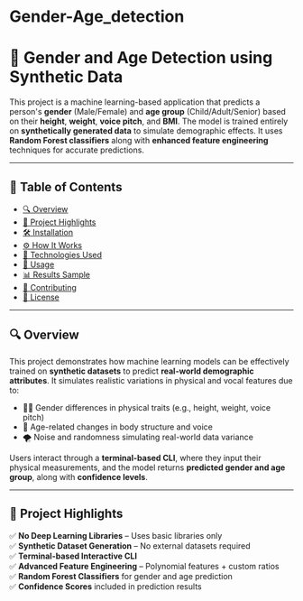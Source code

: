 # Gender-Age_detection

# 👤 Gender and Age Detection using Synthetic Data

This project is a machine learning-based application that predicts a person's **gender** (Male/Female) and **age group** (Child/Adult/Senior) based on their **height**, **weight**, **voice pitch**, and **BMI**. The model is trained entirely on **synthetically generated data** to simulate demographic effects. It uses **Random Forest classifiers** along with **enhanced feature engineering** techniques for accurate predictions.

---

## 📌 Table of Contents

- [🔍 Overview](#-overview)
- [🚀 Project Highlights](#-project-highlights)
- [🛠 Installation](#-installation)
- [⚙️ How It Works](#️-how-it-works)
- [🧰 Technologies Used](#-technologies-used)
- [🧪 Usage](#-usage)
- [📊 Results Sample](#-results-sample)
- [🤝 Contributing](#-contributing)
- [📄 License](#-license)

---

## 🔍 Overview

This project demonstrates how machine learning models can be effectively trained on **synthetic datasets** to predict **real-world demographic attributes**. It simulates realistic variations in physical and vocal features due to:

- 👨‍🦰 Gender differences in physical traits (e.g., height, weight, voice pitch)
- 👶 Age-related changes in body structure and voice
- 🌪️ Noise and randomness simulating real-world data variance

Users interact through a **terminal-based CLI**, where they input their physical measurements, and the model returns **predicted gender and age group**, along with **confidence levels**.

---

## 🚀 Project Highlights

✅ **No Deep Learning Libraries** – Uses basic libraries only  
✅ **Synthetic Dataset Generation** – No external datasets required  
✅ **Terminal-based Interactive CLI**  
✅ **Advanced Feature Engineering** – Polynomial features + custom ratios  
✅ **Random Forest Classifiers** for gender and age prediction  
✅ **Confidence Scores** included in prediction results



